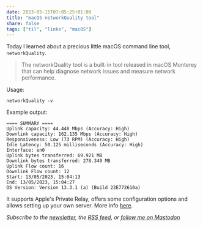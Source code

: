 ```yaml
---
date: 2023-05-15T07:05:25+01:00
title: "macOS networkQuality tool"
share: false
tags: ["til", "links", "macOS"]
---
```

Today I learned about a precious little macOS command line tool, `networkQuality`.

> The networkQuality tool is a built-in tool released in macOS Monterey that can help diagnose network issues and
> measure network performance.

Usage:

```
networkQuality -v
```

Example output:

```
==== SUMMARY ====
Uplink capacity: 44.448 Mbps (Accuracy: High)
Downlink capacity: 162.135 Mbps (Accuracy: High)
Responsiveness: Low (73 RPM) (Accuracy: High)
Idle Latency: 50.125 milliseconds (Accuracy: High)
Interface: en0
Uplink bytes transferred: 69.921 MB
Downlink bytes transferred: 278.340 MB
Uplink Flow count: 16
Downlink Flow count: 12
Start: 13/05/2023, 15:04:13
End: 13/05/2023, 15:04:27
OS Version: Version 13.3.1 (a) (Build 22E772610a)
```

It supports Apple's Private Relay, offers some configuration options and allows setting up your own server. More info
[here](https://cyberhost.uk/the-hidden-macos-speedtest-tool-networkquality/).

*Subscribe to the [newsletter][nl], the [RSS feed][rss], or [follow me on Mastodon][m]*

 [rss]: https://nicolaiarocci.com/index.xml
 [nl]: https://nicolaiarocci.substack.com
 [m]: https://fosstodon.org/@nicola
